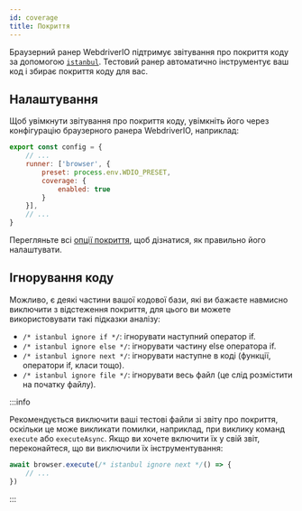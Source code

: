 ```yaml
---
id: coverage
title: Покриття
---
```


Браузерний ранер WebdriverIO підтримує звітування про покриття коду за допомогою [`istanbul`](https://istanbul.js.org/). Тестовий ранер автоматично інструментує ваш код і збирає покриття коду для вас.

## Налаштування

Щоб увімкнути звітування про покриття коду, увімкніть його через конфігурацію браузерного ранера WebdriverIO, наприклад:

```js title=wdio.conf.js
export const config = {
    // ...
    runner: ['browser', {
        preset: process.env.WDIO_PRESET,
        coverage: {
            enabled: true
        }
    }],
    // ...
}
```

Перегляньте всі [опції покриття](/docs/runner#coverage-options), щоб дізнатися, як правильно його налаштувати.

## Ігнорування коду

Можливо, є деякі частини вашої кодової бази, які ви бажаєте навмисно виключити з відстеження покриття, для цього ви можете використовувати такі підказки аналізу:

- `/* istanbul ignore if */`: ігнорувати наступний оператор if.
- `/* istanbul ignore else */`: ігнорувати частину else оператора if.
- `/* istanbul ignore next */`: ігнорувати наступне в коді (функції, оператори if, класи тощо).
- `/* istanbul ignore file */`: ігнорувати весь файл (це слід розмістити на початку файлу).

:::info

Рекомендується виключити ваші тестові файли зі звіту про покриття, оскільки це може викликати помилки, наприклад, при виклику команд `execute` або `executeAsync`. Якщо ви хочете включити їх у свій звіт, переконайтеся, що ви виключили їх інструментування:

```ts
await browser.execute(/* istanbul ignore next */() => {
    // ...
})
```

:::